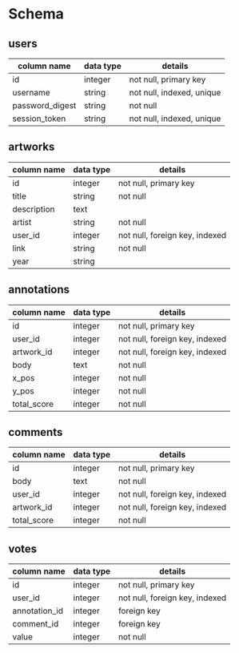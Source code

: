 # Schema

## users
column name     | data type | details
----------------|-----------|-----------------------
id              | integer   | not null, primary key
username        | string    | not null, indexed, unique
password_digest | string    | not null
session_token   | string    | not null, indexed, unique

## artworks
column name | data type | details
------------|-----------|-----------------------
id          | integer   | not null, primary key
title       | string    | not null
description | text      |
artist      | string    | not null
user_id     | integer   | not null, foreign key, indexed
link        | string    | not null
year        | string    |

## annotations
column name | data type | details
------------|-----------|-----------------------
id          | integer   | not null, primary key
user_id     | integer   | not null, foreign key, indexed
artwork_id  | integer   | not null, foreign key, indexed
body        | text      | not null
x_pos       | integer   | not null
y_pos       | integer   | not null
total_score | integer   | not null

## comments
column name   | data type | details
--------------|-----------|-----------------------
id            | integer   | not null, primary key
body          | text      | not null
user_id       | integer   | not null, foreign key, indexed
artwork_id    | integer   | not null, foreign key, indexed
total_score   | integer   | not null

## votes
column name   | data type | details
--------------|-----------|-----------------------
id            | integer   | not null, primary key
user_id       | integer   | not null, foreign key, indexed
annotation_id | integer   | foreign key
comment_id    | integer   | foreign key
value         | integer   | not null
